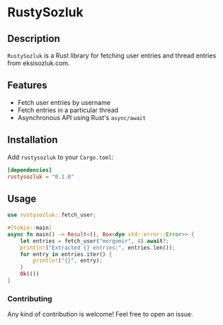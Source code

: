 # RustySozluk

## Description

`RustySozluk` is a Rust library for fetching user entries and thread entries from eksisozluk.com.

## Features

- Fetch user entries by username
- Fetch entries in a particular thread
- Asynchronous API using Rust's `async/await`

## Installation

Add `rustysozluk` to your `Cargo.toml`:

```toml
[dependencies]
rustysozluk = "0.1.0"
```

## Usage

```rust
use rustysozluk::fetch_user;

#[tokio::main]
async fn main() -> Result<(), Box<dyn std::error::Error>> {
    let entries = fetch_user("morgomir", 4).await?;
    println!("Extracted {} entries:", entries.len());
    for entry in entries.iter() {
        println!("{}", entry);
    }
    Ok(())
}
```

### Contributing

Any kind of contribution is welcome! Feel free to open an issue.